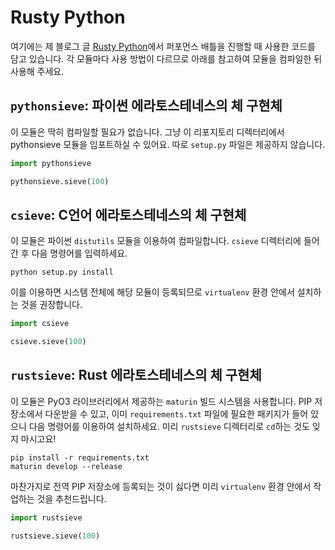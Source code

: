 # Rusty Python

여기에는 제 블로그 글 [Rusty Python](https://rangho.postype.com/post/6680526)에서 퍼포먼스 배틀을 진행할 때 사용한 코드를 담고 있습니다.
각 모듈마다 사용 방법이 다르므로 아래를 참고하여 모듈을 컴파일한 뒤 사용해 주세요.

## `pythonsieve`: 파이썬 에라토스테네스의 체 구현체

이 모듈은 딱히 컴파일할 필요가 없습니다.
그냥 이 리포지토리 디렉터리에서 pythonsieve 모듈을 임포트하실 수 있어요.
따로 `setup.py` 파일은 제공하지 않습니다.

``` python
import pythonsieve

pythonsieve.sieve(100)
```

## `csieve`: C언어 에라토스테네스의 체 구현체

이 모듈은 파이썬 `distutils` 모듈을 이용하여 컴파일합니다.
`csieve` 디렉터리에 들어간 후 다음 명령어를 입력하세요.

``` shell
python setup.py install
```

이를 이용하면 시스템 전체에 해당 모듈이 등록되므로 `virtualenv` 환경 안에서 설치하는 것을 권장합니다.

``` python
import csieve

csieve.sieve(100)
```

## `rustsieve`: Rust 에라토스테네스의 체 구현체

이 모듈은 PyO3 라이브러리에서 제공하는 `maturin` 빌드 시스템을 사용합니다.
PIP 저장소에서 다운받을 수 있고, 이미 `requirements.txt` 파일에 필요한 패키지가 들어 있으니 다음 명령어를 이용하여 설치하세요.
미리 `rustsieve` 디렉터리로 `cd`하는 것도 잊지 마시고요!

``` shell
pip install -r requirements.txt
maturin develop --release
```

마찬가지로 전역 PIP 저장소에 등록되는 것이 싫다면 미리 `virtualenv` 환경 안에서 작업하는 것을 추천드립니다.

``` python
import rustsieve

rustsieve.sieve(100)
```
